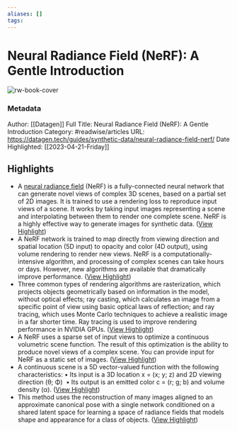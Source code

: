 ```yaml
---
aliases: []
tags:
---
```

# Neural Radiance Field (NeRF): A Gentle Introduction

![rw-book-cover](https://datagen.tech/wp-content/uploads/2022/12/Synthetic-Data.png)
### Metadata
Author: [[Datagen]]
Full Title: Neural Radiance Field (NeRF): A Gentle Introduction
Category: #readwise/articles
URL: https://datagen.tech/guides/synthetic-data/neural-radiance-field-nerf/
Date Highlighted: [[2023-04-21-Friday]]

## Highlights
- A [neural radiance field](https://arxiv.org/abs/2003.08934) (NeRF) is a fully-connected neural network that can generate novel views of complex 3D scenes, based on a partial set of 2D images. It is trained to use a rendering loss to reproduce input views of a scene. It works by taking input images representing a scene and interpolating between them to render one complete scene. NeRF is a highly effective way to generate images for synthetic data. ([View Highlight](https://read.readwise.io/read/01gyjhywrvtp6z9n0pa9qv8qg3))
- A NeRF network is trained to map directly from viewing direction and spatial location (5D input) to opacity and color (4D output), using volume rendering to render new views. NeRF is a computationally-intensive algorithm, and processing of complex scenes can take hours or days. However, new algorithms are available that dramatically improve performance. ([View Highlight](https://read.readwise.io/read/01gyjj0b84zk5jbvry6qedraaz))
- Three common types of rendering algorithms are rasterization, which projects objects geometrically based on information in the model, without optical effects; ray casting, which calculates an image from a specific point of view using basic optical laws of reflection; and ray tracing, which uses Monte Carlo techniques to achieve a realistic image in a far shorter time. Ray tracing is used to improve rendering performance in NVIDIA GPUs. ([View Highlight](https://read.readwise.io/read/01gyjj69tg9cqap8nxa4vn8pce))
- A NeRF uses a sparse set of input views to optimize a continuous volumetric scene function. The result of this optimization is the ability to produce novel views of a complex scene. You can provide input for NeRF as a static set of images. ([View Highlight](https://read.readwise.io/read/01gyjm3x7fw1ekjm7grpj581ka))
- A continuous scene is a 5D vector-valued function with the following characteristics:
  • Its input is a 3D location x = (x; y; z) and 2D viewing direction (θ; Φ) 
  • Its output is an emitted color c = (r; g; b) and volume density (α). ([View Highlight](https://read.readwise.io/read/01gyjwxc208qt2g63qj1k1e071))
- This method uses the reconstruction of many images aligned to an approximate canonical pose with a single network conditioned on a shared latent space for learning a space of radiance fields that models shape and appearance for a class of objects. ([View Highlight](https://read.readwise.io/read/01gyjx5tvk8d6t9a4641xc9943))
